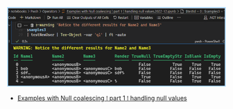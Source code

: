 <!-- attempting metadata to generate preview

docs: https://docs.github.com/en/repositories/managing-your-repositorys-settings-and-features/customizing-your-repository/customizing-your-repositorys-social-media-preview
example: <https://github.com/sharmaabhishekk/sharmaabhishekk.github.io/blob/master/_includes/head.html>
-->
<head>
<meta property="og:image" content="./img/screenshot.Examples%20with%20Null%20coalescing%20%E2%81%9E%20part%201%20%E2%81%9E%20handling%20null%20values.2022-12.ipynb.2023-01-01.png" />
</head>






<a href="./Examples%20with%20Null%20coalescing%20%E2%81%9E%20part%201%20%E2%81%9E%20handling%20null%20values.2022-12.ipynb">
<img src = "./img/screenshot.Examples%20with%20Null%20coalescing%20%E2%81%9E%20part%201%20%E2%81%9E%20handling%20null%20values.2022-12.ipynb.2023-01-01.png">
</a>

- <a href="./Examples%20with%20Null%20coalescing%20%E2%81%9E%20part%201%20%E2%81%9E%20handling%20null%20values.2022-12.ipynb">Examples with Null coalescing ⁞ part 1 ⁞ handling null values</a>



<!--

![screenshot of notebook](./img/screenshot.Examples%20with%20Null%20coalescing%20%E2%81%9E%20part%201%20%E2%81%9E%20handling%20null%20values.2022-12.ipynb.2023-01-01.png)


-->